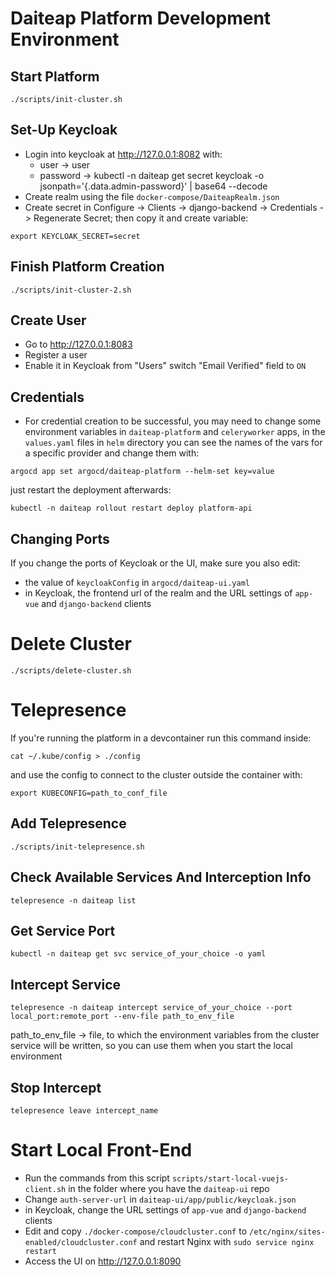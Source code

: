 # Daiteap Platform Development Environment

## Start Platform
```
./scripts/init-cluster.sh
```

## Set-Up Keycloak
- Login into keycloak at http://127.0.0.1:8082 with:
    - user -> user
    - password -> kubectl -n daiteap get secret keycloak -o jsonpath='{.data.admin-password}' | base64 --decode
- Create realm using the file `docker-compose/DaiteapRealm.json`
- Create secret in Configure -> Clients -> django-backend -> Credentials -> Regenerate Secret; then copy it and create variable:

```
export KEYCLOAK_SECRET=secret
```

## Finish Platform Creation
```
./scripts/init-cluster-2.sh
```

## Create User
- Go to http://127.0.0.1:8083
- Register a user
- Enable it in Keycloak from "Users" switch "Email Verified" field to `ON`

## Credentials
- For credential creation to be successful, you may need to change some environment variables in `daiteap-platform` and `celeryworker` apps, in the `values.yaml` files in `helm` directory you can see the names of the vars for a specific provider and change them with:
```
argocd app set argocd/daiteap-platform --helm-set key=value
```
just restart the deployment afterwards:
```
kubectl -n daiteap rollout restart deploy platform-api
```

## Changing Ports
If you change the ports of Keycloak or the UI, make sure you also edit:
- the value of `keycloakConfig` in `argocd/daiteap-ui.yaml`
- in Keycloak, the frontend url of the realm and the URL settings of `app-vue` and `django-backend` clients

# Delete Cluster
```
./scripts/delete-cluster.sh
```

# Telepresence
If you're running the platform in a devcontainer run this command inside:
```
cat ~/.kube/config > ./config
```
and use the config to connect to the cluster outside the container with:
```
export KUBECONFIG=path_to_conf_file
```

## Add Telepresence
```
./scripts/init-telepresence.sh
```

## Check Available Services And Interception Info
```
telepresence -n daiteap list
```

## Get Service Port
```
kubectl -n daiteap get svc service_of_your_choice -o yaml
```

## Intercept Service
```
telepresence -n daiteap intercept service_of_your_choice --port local_port:remote_port --env-file path_to_env_file
```
path_to_env_file -> file, to which the environment variables from the cluster service will be written, so you can use them when you start the local environment

## Stop Intercept
```
telepresence leave intercept_name
```

# Start Local Front-End
- Run the commands from this script `scripts/start-local-vuejs-client.sh` in the folder where you have the `daiteap-ui` repo
- Change `auth-server-url` in `daiteap-ui/app/public/keycloak.json`
- in Keycloak, change the URL settings of `app-vue` and `django-backend` clients
- Edit and copy `./docker-compose/cloudcluster.conf` to `/etc/nginx/sites-enabled/cloudcluster.conf` and restart Nginx with `sudo service nginx restart`
- Access the UI on http://127.0.0.1:8090